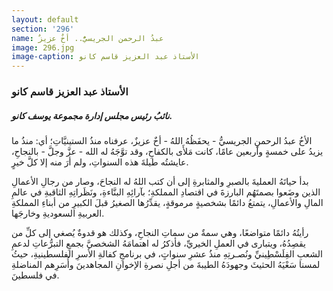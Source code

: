 ```yaml
---
layout: default
section: '296'
name: عبدُ الرحمن الجريسيُّ.. أخٌ عزيزٌ
image: 296.jpg
image-caption: الأستاذ عبد العزيز قاسم كانو
---
```


### الأستاذ عبد العزيز قاسم كانو

##### نائبُ رئيس مجلس إدارة مجموعة يوسف كانو.

الأخُ عبدُ الرحمنِ الجريسيُّ - يحفَظُهُ اللهُ - أخٌ عزيزٌ، عرفناه منذُ الستينيَّاتِ؛ أي: منذُ ما يزيدُ على خمسةٍ وأربعين عامًا، كانت مَلأَى بالكفاحِ، وقد توَّجَهُ له الله - عزَّ وجلَّ - بالنجاحِ، عايشتُه طيلةَ هذه السنواتِ، ولم أرَ منه إلا كلَّ خيرٍ.

بدأ حياتَهُ العمليةَ بالصبرِ والمثابرةِ إلى أن كتب اللهُ له النجاحَ، وصار من رجالِ الأعمالِ الذين وضَعوا بصمتَهُم البارزةَ في اقتصادِ المملكةِ؛ بآرائِهِ البنَّاءةِ، ونَظَراتِهِ الثاقبةِ في عالمِ المالِ والأعمالِ، يتمتعُ دائمًا بشخصيةٍ مرموقةٍ، يقدِّرُها الصغيرُ قبلَ الكبيرِ من أبناءِ المملكةِ العربيةِ السعوديةِ وخارجَها.

رأيتُهُ دائمًا متواضعًا، وهي سمةٌ من سماتِ النجاحِ، وكذلك هو قدوةٌ يُصغي إلى كلِّ من يقصِدُهُ، ويتبارى في العملِ الخيريِّ، فأذكرُ له اهتمامَهُ الشخصيَّ بجمعِ التبرُّعاتِ لدعمِ الشعبِ الفِلَسْطِينيِّ ونُصـرتِهِ منذُ عشرِ سنواتٍ، في برنامجِ كفالةِ الأسرِ الفلسطينيةِ، حيثُ لمسنا سَعْيَهُ الحثيثَ وجهودَهُ الطيبةَ من أجلِ نصرةِ الإخوانِ المجاهدينَ وأُسَرِهم المناضلةِ في فلسطينَ.